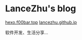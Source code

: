 # LanceZhu's blog

[hexo.f00bar.top](https://hexo.f00bar.top)
[lancezhu.github.ip](https://lancezhu.github.io)

软件开发、生活分享...
